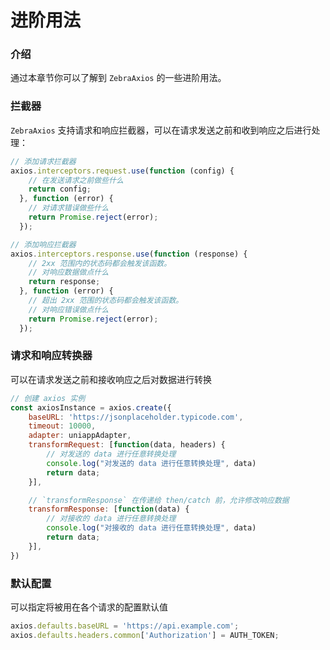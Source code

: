 # 进阶用法

### 介绍

通过本章节你可以了解到 `ZebraAxios` 的一些进阶用法。

### 拦截器

`ZebraAxios` 支持请求和响应拦截器，可以在请求发送之前和收到响应之后进行处理：

```js
// 添加请求拦截器
axios.interceptors.request.use(function (config) {
    // 在发送请求之前做些什么
    return config;
  }, function (error) {
    // 对请求错误做些什么
    return Promise.reject(error);
  });

// 添加响应拦截器
axios.interceptors.response.use(function (response) {
    // 2xx 范围内的状态码都会触发该函数。
    // 对响应数据做点什么
    return response;
  }, function (error) {
    // 超出 2xx 范围的状态码都会触发该函数。
    // 对响应错误做点什么
    return Promise.reject(error);
  });
```

### 请求和响应转换器

可以在请求发送之前和接收响应之后对数据进行转换

```js
// 创建 axios 实例
const axiosInstance = axios.create({
	baseURL: 'https://jsonplaceholder.typicode.com',
	timeout: 10000,
	adapter: uniappAdapter,
	transformRequest: [function(data, headers) {
		// 对发送的 data 进行任意转换处理
		console.log("对发送的 data 进行任意转换处理", data)
		return data;
	}],

	// `transformResponse` 在传递给 then/catch 前，允许修改响应数据
	transformResponse: [function(data) {
		// 对接收的 data 进行任意转换处理
		console.log("对接收的 data 进行任意转换处理", data)
		return data;
	}],
})
```

### 默认配置

可以指定将被用在各个请求的配置默认值

```js
axios.defaults.baseURL = 'https://api.example.com';
axios.defaults.headers.common['Authorization'] = AUTH_TOKEN;
```